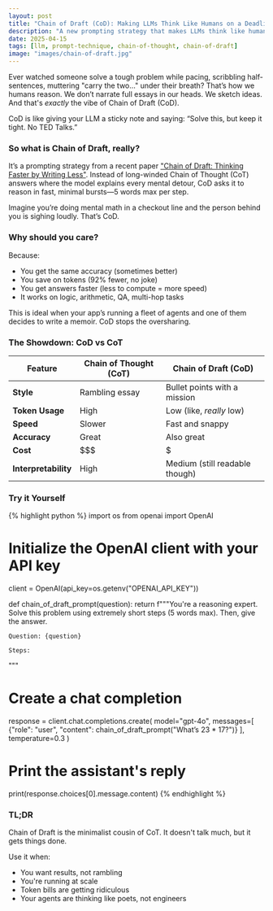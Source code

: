```yaml
---
layout: post
title: "Chain of Draft (CoD): Making LLMs Think Like Humans on a Deadline"
description: "A new prompting strategy that makes LLMs think like humans on a deadline"
date: 2025-04-15
tags: [llm, prompt-technique, chain-of-thought, chain-of-draft]
image: "images/chain-of-draft.jpg"
---
```


Ever watched someone solve a tough problem while pacing, scribbling half-sentences, muttering "carry the two..." under their breath? That’s how we humans reason. We don’t narrate full essays in our heads. We sketch ideas. And that's *exactly* the vibe of Chain of Draft (CoD).

CoD is like giving your LLM a sticky note and saying: “Solve this, but keep it tight. No TED Talks.”

### So what is Chain of Draft, really?

It’s a prompting strategy from a recent paper ["Chain of Draft: Thinking Faster by Writing Less"](https://arxiv.org/abs/2502.18600). Instead of long-winded Chain of Thought (CoT) answers where the model explains every mental detour, CoD asks it to reason in fast, minimal bursts—5 words max per step.

Imagine you’re doing mental math in a checkout line and the person behind you is sighing loudly. That’s CoD.

### Why should you care?

Because:

- You get the same accuracy (sometimes better)
- You save on tokens (92% fewer, no joke)
- You get answers faster (less to compute = more speed)
- It works on logic, arithmetic, QA, multi-hop tasks

This is ideal when your app’s running a fleet of agents and one of them decides to write a memoir. CoD stops the oversharing.

### The Showdown: CoD vs CoT

| Feature              | Chain of Thought (CoT) | Chain of Draft (CoD)           |
| -------------------- | ---------------------- | ------------------------------ |
| **Style**            | Rambling essay         | Bullet points with a mission   |
| **Token Usage**      | High                   | Low (like, *really* low)       |
| **Speed**            | Slower                 | Fast and snappy                |
| **Accuracy**         | Great                  | Also great                     |
| **Cost**             | \$\$\$                 | \$                             |
| **Interpretability** | High                   | Medium (still readable though) |

### Try it Yourself

{% highlight python %}
import os
from openai import OpenAI

# Initialize the OpenAI client with your API key
client = OpenAI(api_key=os.getenv("OPENAI_API_KEY"))

def chain_of_draft_prompt(question):
    return f"""You're a reasoning expert. Solve this problem using extremely 
    short steps (5 words max). Then, give the answer.

    Question: {question}

    Steps:
"""

# Create a chat completion
response = client.chat.completions.create(
    model="gpt-4o",
    messages=[
        {"role": "user", "content": chain_of_draft_prompt("What’s 23 * 17?")}
    ],
    temperature=0.3
)

# Print the assistant's reply
print(response.choices[0].message.content)
{% endhighlight %}

### TL;DR

Chain of Draft is the minimalist cousin of CoT. It doesn't talk much, but it gets things done.

Use it when:

- You want results, not rambling
- You're running at scale
- Token bills are getting ridiculous
- Your agents are thinking like poets, not engineers
